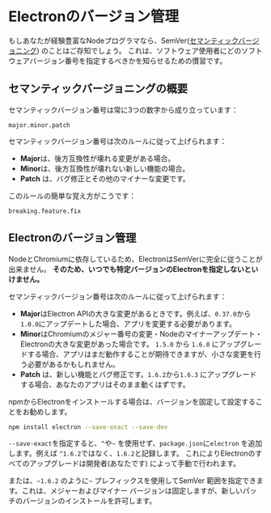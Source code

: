 # Electronのバージョン管理

もしあなたが経験豊富なNodeプログラマなら、SemVer([セマンティックバージョニング](http://semver.org)) のことはご存知でしょう。 これは、ソフトウェア使用者にどのソフトウェアバージョン番号を指定するべきかを知らせるための慣習です。

## セマンティックバージョニングの概要

セマンティックバージョン番号は常に3つの数字から成り立っています：

    major.minor.patch
    

セマンティックバージョン番号は次のルールに従って上げられます：

* **Major**は、後方互換性が壊れる変更がある場合。
* **Minor**は、後方互換性が壊れない新しい機能の場合。
* **Patch** は、バグ修正とその他のマイナーな変更です。

このルールの簡単な覚え方がこうです：

    breaking.feature.fix
    

## Electronのバージョン管理

NodeとChromiumに依存しているため、ElectronはSemVerに完全に従うことが出来ません。 **そのため、いつでも特定バージョンのElectronを指定しないといけません。**

セマンティックバージョン番号は次のルールに従って上げられます：

* **Major**はElectron APIの大きな変更があるときです。例えば、`0.37.0`から`1.0.0`にアップデートした場合、アプリを変更する必要があります。
* **Minor**はChromiumのメジャー番号の変更・Nodeのマイナーアップデート・Electronの大きな変更があった場合です。 `1.5.0` から `1.6.0` にアップグレードする場合、アプリはまだ動作することが期待できますが、小さな変更を行う必要があるかもしれません。
* **Patch** は、新しい機能とバグ修正です。`1.6.2`から`1.6.3` にアップグレードする場合、あなたのアプリはそのまま動くはずです。

npmからElectronをインストールする場合は、バージョンを固定して設定することをお勧めします。

```sh
npm install electron --save-exact --save-dev
```

`--save-exact`を指定すると、`^`や`~` を使用せず、`package.json`に`electron` を追加します。例えば `^1.6.2`ではなく、`1.6.2`と記録します。 これによりElectronのすべてのアップグレードは開発者(あなたです) によって手動で行われます。

または、`~1.6.2` のように`~` プレフィックスを使用してSemVer 範囲を指定できます。これは、メジャーおよびマイナー バージョンは固定しますが、新しいパッチのバージョンのインストールを許可します。